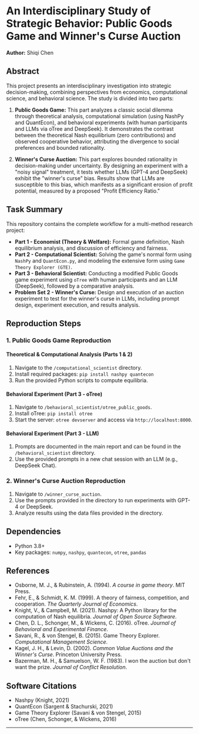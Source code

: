 
# An Interdisciplinary Study of Strategic Behavior: Public Goods Game and Winner's Curse Auction

**Author:** Shiqi Chen

## Abstract

This project presents an interdisciplinary investigation into strategic decision-making, combining perspectives from economics, computational science, and behavioral science. The study is divided into two parts:

1.  **Public Goods Game:** This part analyzes a classic social dilemma through theoretical analysis, computational simulation (using NashPy and QuantEcon), and behavioral experiments (with human participants and LLMs via oTree and DeepSeek). It demonstrates the contrast between the theoretical Nash equilibrium (zero contributions) and observed cooperative behavior, attributing the divergence to social preferences and bounded rationality.

2.  **Winner's Curse Auction:** This part explores bounded rationality in decision-making under uncertainty. By designing an experiment with a "noisy signal" treatment, it tests whether LLMs (GPT-4 and DeepSeek) exhibit the "winner's curse" bias. Results show that LLMs are susceptible to this bias, which manifests as a significant erosion of profit potential, measured by a proposed "Profit Efficiency Ratio."

## Task Summary

This repository contains the complete workflow for a multi-method research project:

*   **Part 1 - Economist (Theory & Welfare):** Formal game definition, Nash equilibrium analysis, and discussion of efficiency and fairness.
*   **Part 2 - Computational Scientist:** Solving the game's normal form using `NashPy` and `QuantEcon.py`, and modeling the extensive form using `Game Theory Explorer (GTE)`.
*   **Part 3 - Behavioral Scientist:** Conducting a modified Public Goods game experiment using `oTree` with human participants and an LLM (DeepSeek), followed by a comparative analysis.
*   **Problem Set 2 - Winner's Curse:** Design and execution of an auction experiment to test for the winner's curse in LLMs, including prompt design, experiment execution, and results analysis.

## Reproduction Steps

### 1. Public Goods Game Reproduction

#### Theoretical & Computational Analysis (Parts 1 & 2)
1.  Navigate to the `/computational_scientist` directory.
2.  Install required packages: `pip install nashpy quantecon`
3.  Run the provided Python scripts to compute equilibria.

#### Behavioral Experiment (Part 3 - oTree)
1.  Navigate to `/behavioral_scientist/otree_public_goods`.
2.  Install oTree: `pip install otree`
3.  Start the server: `otree devserver` and access via `http://localhost:8000`.

#### Behavioral Experiment (Part 3 - LLM)
1.  Prompts are documented in the main report and can be found in the `/behavioral_scientist` directory.
2.  Use the provided prompts in a new chat session with an LLM (e.g., DeepSeek Chat).

### 2. Winner's Curse Auction Reproduction
1.  Navigate to `/winner_curse_auction`.
2.  Use the prompts provided in the directory to run experiments with GPT-4 or DeepSeek.
3.  Analyze results using the data files provided in the directory.

## Dependencies

*   Python 3.8+
*   Key packages: `numpy`, `nashpy`, `quantecon`, `otree`, `pandas`

## References

*   Osborne, M. J., & Rubinstein, A. (1994). *A course in game theory*. MIT Press.
*   Fehr, E., & Schmidt, K. M. (1999). A theory of fairness, competition, and cooperation. *The Quarterly Journal of Economics*.
*   Knight, V., & Campbell, M. (2021). Nashpy: A Python library for the computation of Nash equilibria. *Journal of Open Source Software*.
*   Chen, D. L., Schonger, M., & Wickens, C. (2016). oTree. *Journal of Behavioral and Experimental Finance*.
*   Savani, R., & von Stengel, B. (2015). Game Theory Explorer. *Computational Management Science*.
*   Kagel, J. H., & Levin, D. (2002). *Common Value Auctions and the Winner's Curse*. Princeton University Press.
*   Bazerman, M. H., & Samuelson, W. F. (1983). I won the auction but don't want the prize. *Journal of Conflict Resolution*.

## Software Citations

*   Nashpy (Knight, 2021)
*   QuantEcon (Sargent & Stachurski, 2021)
*   Game Theory Explorer (Savani & von Stengel, 2015)
*   oTree (Chen, Schonger, & Wickens, 2016)

---
